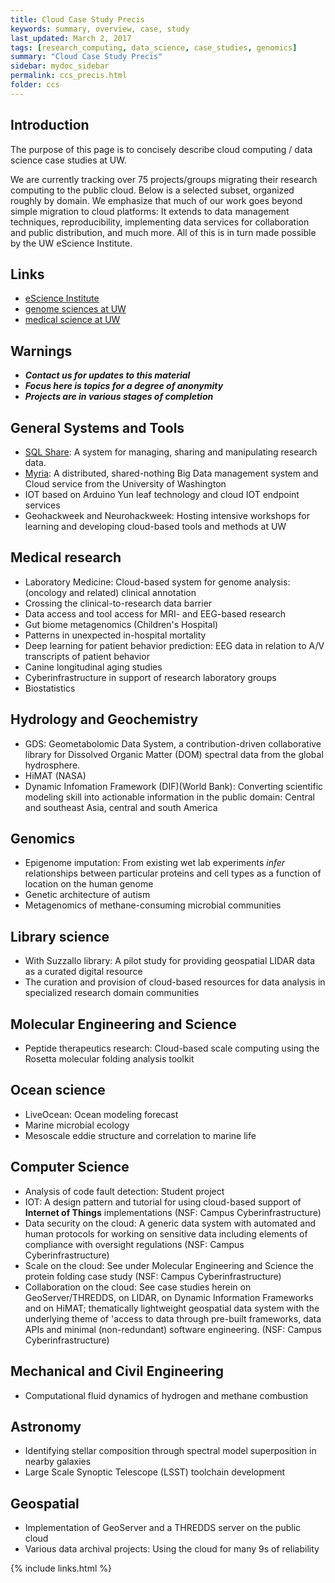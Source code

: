 ```yaml
---
title: Cloud Case Study Precis
keywords: summary, overview, case, study
last_updated: March 2, 2017
tags: [research_computing, data_science, case_studies, genomics]
summary: "Cloud Case Study Precis"
sidebar: mydoc_sidebar
permalink: ccs_precis.html
folder: ccs
---
```


## Introduction 

The purpose of this page is to concisely describe cloud computing / data science case studies at UW. 

We are currently tracking over 75 projects/groups migrating their research computing to the public cloud. 
Below is a selected subset, organized roughly by domain. We emphasize that much of our work goes beyond 
simple migration to cloud platforms: It extends to data management techniques, reproducibility, 
implementing data services for collaboration and public distribution, and much more. All of this is 
in turn made possible by the UW eScience Institute.

## Links

- [eScience Institute](http://escience.washington.edu)
- [genome sciences at UW](http://www.gs.washington.edu)
- [medical science at UW](http://www.uwmedicine.org)

## Warnings

- ***Contact us for updates to this material***
- ***Focus here is topics for a degree of anonymity***
- ***Projects are in *various* stages of completion***

## General Systems and Tools

- [SQL Share](https://sqlshare.uw.edu): A system for managing, sharing and manipulating research data.
- [Myria](http://myria.cs.washington.edu/): A distributed, shared-nothing Big Data management system and Cloud service from the University of Washington
- IOT based on Arduino Yun leaf technology and cloud IOT endpoint services
- Geohackweek and Neurohackweek: Hosting intensive workshops for learning and developing cloud-based tools and methods at UW

## Medical research

- Laboratory Medicine: Cloud-based system for genome analysis: (oncology and related) clinical annotation
- Crossing the clinical-to-research data barrier
- Data access and tool access for MRI- and EEG-based research
- Gut biome metagenomics (Children's Hospital)
- Patterns in unexpected in-hospital mortality
- Deep learning for patient behavior prediction: EEG data in relation to A/V transcripts of patient behavior
- Canine longitudinal aging studies
- Cyberinfrastructure in support of research laboratory groups
- Biostatistics

## Hydrology and Geochemistry

- GDS: Geometabolomic Data System, a contribution-driven collaborative library for Dissolved Organic Matter (DOM) spectral data from the global hydrosphere.
- HiMAT (NASA)
- Dynamic Infomation Framework (DIF)(World Bank): Converting scientific modeling skill into actionable information in 
the public domain: Central and southeast Asia, central and south America

## Genomics

- Epigenome imputation: From existing wet lab experiments *infer* relationships between 
particular proteins and cell types as a function of location on the human genome
- Genetic architecture of autism
- Metagenomics of methane-consuming microbial communities

## Library science

- With Suzzallo library: A pilot study for providing geospatial LIDAR data as a curated digital resource
- The curation and provision of cloud-based resources for data analysis in specialized research domain communities 

## Molecular Engineering and Science

- Peptide therapeutics research: Cloud-based scale computing using the Rosetta molecular folding analysis toolkit

## Ocean science

- LiveOcean: Ocean modeling forecast
- Marine microbial ecology
- Mesoscale eddie structure and correlation to marine life

## Computer Science

- Analysis of code fault detection: Student project
- IOT: A design pattern and tutorial for using cloud-based support of **Internet of Things** implementations 
(NSF: Campus Cyberinfrastructure)
- Data security on the cloud: A generic data system with automated and human protocols for working on sensitive
data including elements of compliance with oversight regulations 
(NSF: Campus Cyberinfrastructure)
- Scale on the cloud: See under Molecular Engineering and Science the protein folding case study
(NSF: Campus Cyberinfrastructure)
- Collaboration on the cloud: See case studies herein on GeoServer/THREDDS, on LIDAR, on Dynamic Information 
Frameworks and on HiMAT; thematically lightweight geospatial data system with the underlying theme of 'access 
to data through pre-built frameworks, data APIs and minimal (non-redundant) software engineering.
(NSF: Campus Cyberinfrastructure)

## Mechanical and Civil Engineering

- Computational fluid dynamics of hydrogen and methane combustion

## Astronomy

- Identifying stellar composition through spectral model superposition in nearby galaxies
- Large Scale Synoptic Telescope (LSST) toolchain development

## Geospatial 

- Implementation of GeoServer and a THREDDS server on the public cloud
- Various data archival projects: Using the cloud for many 9s of reliability

{% include links.html %}
